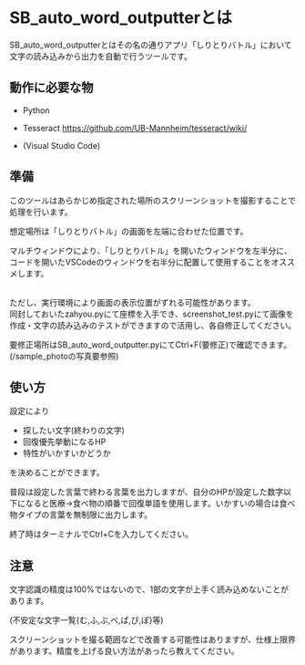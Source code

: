 # SB_auto_word_outputterとは
SB_auto_word_outputterとはその名の通りアプリ「しりとりバトル」において文字の読み込みから出力を自動で行うツールです。

## 動作に必要な物
- Python
  
- Tesseract  https://github.com/UB-Mannheim/tesseract/wiki/

- (Visual Studio Code)
  
## 準備
このツールはあらかじめ指定された場所のスクリーンショットを撮影することで処理を行います。

想定場所は「しりとりバトル」の画面を左端に合わせた位置です。

マルチウィンドウにより、「しりとりバトル」を開いたウィンドウを左半分に、コードを開いたVSCodeのウィンドウを右半分に配置して使用することをオススメします。

<br>
ただし、実行環境により画面の表示位置がずれる可能性があります。
<br>
同封しておいたzahyou.pyにて座標を入手でき、screenshot_test.pyにて画像を作成・文字の読み込みのテストができますので活用し、各自修正してください。


要修正場所はSB_auto_word_outputter.pyにてCtrl+F(要修正)で確認できます。
(/sample_photoの写真要参照)

## 使い方

設定により
-   探したい文字(終わりの文字)
-   回復優先挙動になるHP
-   特性がいかすいかどうか

を決めることができます。

普段は設定した言葉で終わる言葉を出力しますが、自分のHPが設定した数字以下になると医療→食べ物の順番で回復単語を使用します。いかすいの場合は食べ物タイプの言葉を無制限に出力します。

終了時はターミナルでCtrl+Cを入力してください。

## 注意
文字認識の精度は100%ではないので、1部の文字が上手く読み込めないことがあります。

(不安定な文字一覧{む,ふ,ぶ,べ,ぱ,ぴ,ぽ}等)

スクリーンショットを撮る範囲などで改善する可能性はありますが、仕様上限界があります。精度を上げる良い方法があったら教えてください。
